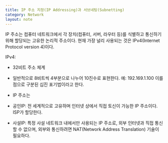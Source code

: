 ```yaml
---
title: IP 주소 지정(IP Addressing)과 서브네팅(Subnetting)
category: Network
layout: note
---
```

IP 주소는 컴퓨터 네트워크에서 각 장치(컴퓨터, 서버, 라우터 등)를 식별하고 통신하기 위해 할당되는 고유한 논리적 주소이다. 현재 가장 널리 사용되는 것은 IPv4(Internet Protocol version 4)이다. 

IPv4:
- 32비트 주소 체계
- 일반적으로 8비트씩 4부분으로 나누어 10진수로 표현한다. 예: 192.169.1.100 이를 점으로 구분된 십진 표기법이라고 한다. 
- IP 주소는 

- 공인IP: 전 세계적으로 고유하며 인터넷 상에서 직접 토신이 가능한 IP 주소이다. ISP가 할당한다. 
- 사설IP: 특정 사설 네트워크 내에서만 사용되는 IP 주소로, 외부 인터넷과 직접 통신할 수 없으며, 외부와 통신하려면 NAT(Network Address Translation) 기술이 필요하다. 

